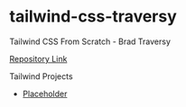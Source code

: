 # tailwind-css-traversy

Tailwind CSS From Scratch - Brad Traversy

[Repository Link](https://github.com/connorjnel/tailwind-css-traversy)

Tailwind Projects

- [Placeholder](#)
